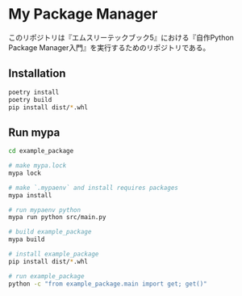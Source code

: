 # My Package Manager

このリポジトリは『エムスリーテックブック5』における『自作Python Package Manager入門』を実行するためのリポジトリである。

## Installation

```sh
poetry install
poetry build
pip install dist/*.whl
```

## Run mypa

```sh
cd example_package

# make mypa.lock
mypa lock

# make `.mypaenv` and install requires packages
mypa install

# run mypaenv python
mypa run python src/main.py

# build example_package
mypa build

# install example_package
pip install dist/*.whl

# run example_package
python -c "from example_package.main import get; get()"
```
